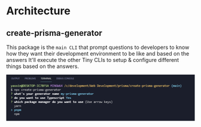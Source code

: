 # Architecture

## create-prisma-generator
This package is the `main CLI` that prompt questions to developers to know how they want their development environment to be like and based on the answers It'll execute
the other Tiny CLIs to setup & configure different things based on the answers.

![terminal screenshot](https://github.com/YassinEldeeb/create-prisma-generator/blob/main/images/npx-create-prisma-generator.png)
